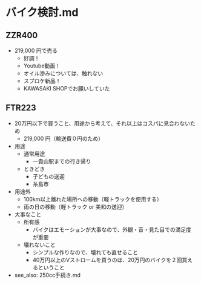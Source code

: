 # バイク検討.md
## ZZR400
- 219,000 円で売る
  - 好調！
  - Youtube動画！
  - オイル滲みについては、触れない
  - スプロケ新品！
  - KAWASAKI SHOPでお願いしていた

## FTR223
- 20万円以下で買うこと、用途から考えて、それ以上はコスパに見合わないため
  - 219,000 円（輸送費０円のため）
- 用途
  - 通常用途
    - 一貴山駅までの行き帰り
  - ときどき
    - 子どもの送迎
    - 糸島市
- 用途外
  - 100km以上離れた場所への移動（軽トラックを使用する）
  - 雨の日の移動（軽トラック or 美和の送迎）
- 大事なこと
  - 所有感
    - バイクはエモーションが大事なので、外観・音・見た目での満足度が重要
  - 壊れないこと
    - シンプルな作りなので、壊れても直せること
    - 40万円以上のVストロームを買うのは、20万円のバイクを２回買えるということ
- see_also: 250cc手続き.md



